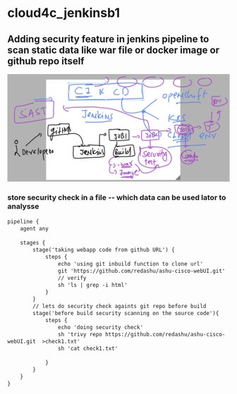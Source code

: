 # cloud4c_jenkinsb1

## Adding security feature in jenkins pipeline to scan static data like war file or docker image or github repo itself 

<img src="sec.png">

### store security check in a file -- which data can be used lator to analysse

```
pipeline {
    agent any

    stages {
        stage('taking webapp code from github URL') {
            steps {
                echo 'using git inbuild function to clone url'
                git 'https://github.com/redashu/ashu-cisco-webUI.git'
                // verify 
                sh 'ls | grep -i html'
            }
        }
        // lets do security check againts git repo before build
        stage('before build security scanning on the source code'){
            steps {
                echo 'doing security check'
                sh 'trivy repo https://github.com/redashu/ashu-cisco-webUI.git  >check1.txt'
                sh 'cat check1.txt'
                
            }
        }
    }
}

```
